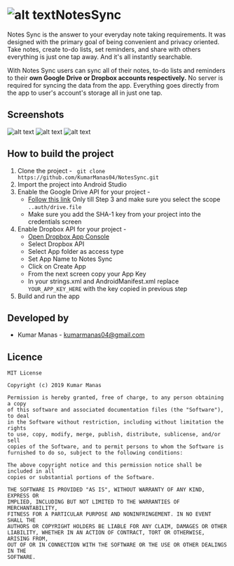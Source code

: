 # ![alt text](https://github.com/KumarManas04/NotesSync/blob/master/Images/icon.png)NotesSync
Notes Sync is the answer to your everyday note taking requirements. It was designed with the primary goal of being convenient and privacy oriented. Take notes, create to-do lists, set reminders, and share with others everything is just one tap away. And it's all instantly searchable.

With Notes Sync users can sync all of their notes, to-do lists and reminders to their <b>own Google Drive or Dropbox accounts respectively.</b>
No server is required for syncing the data from the app. Everything goes directly from the app to user's account's storage all in just one tap.

## Screenshots
![alt text](https://github.com/KumarManas04/NotesSync/blob/master/Images/screenshot_1.png)
![alt text](https://github.com/KumarManas04/NotesSync/blob/master/Images/screenshot_2.png)
![alt text](https://github.com/KumarManas04/NotesSync/blob/master/Images/screenshot_3.png)

## How to build the project
1. Clone the project - ``` git clone https://github.com/KumarManas04/NotesSync.git```
2. Import the project into Android Studio
3. Enable the Google Drive API for your project - 
   - [Follow this link](https://ammar.lanui.online/integrate-google-drive-rest-api-on-android-app-bc4ddbd90820) Only till Step 3  and make sure you select the scope `..auth/drive.file`
   - Make sure you add the SHA-1 key from your project into the credentials screen
5. Enable Dropbox API for your project -
   - [Open Dropbox App Console](https://www.dropbox.com/developers/apps?_tk=pilot_lp&_ad=topbar4&_camp=myapps)
   - Select Dropbox API
   - Select App folder as access type
   - Set App Name to Notes Sync
   - Click on Create App
   - From the next screen copy your App Key
   - In your strings.xml and AndroidManifest.xml replace `YOUR_APP_KEY_HERE` with the key copied in previous step
6. Build and run the app

## Developed by
* Kumar Manas - <kumarmanas04@gmail.com>

## Licence
```
MIT License

Copyright (c) 2019 Kumar Manas

Permission is hereby granted, free of charge, to any person obtaining a copy
of this software and associated documentation files (the "Software"), to deal
in the Software without restriction, including without limitation the rights
to use, copy, modify, merge, publish, distribute, sublicense, and/or sell
copies of the Software, and to permit persons to whom the Software is
furnished to do so, subject to the following conditions:

The above copyright notice and this permission notice shall be included in all
copies or substantial portions of the Software.

THE SOFTWARE IS PROVIDED "AS IS", WITHOUT WARRANTY OF ANY KIND, EXPRESS OR
IMPLIED, INCLUDING BUT NOT LIMITED TO THE WARRANTIES OF MERCHANTABILITY,
FITNESS FOR A PARTICULAR PURPOSE AND NONINFRINGEMENT. IN NO EVENT SHALL THE
AUTHORS OR COPYRIGHT HOLDERS BE LIABLE FOR ANY CLAIM, DAMAGES OR OTHER
LIABILITY, WHETHER IN AN ACTION OF CONTRACT, TORT OR OTHERWISE, ARISING FROM,
OUT OF OR IN CONNECTION WITH THE SOFTWARE OR THE USE OR OTHER DEALINGS IN THE
SOFTWARE.
```
